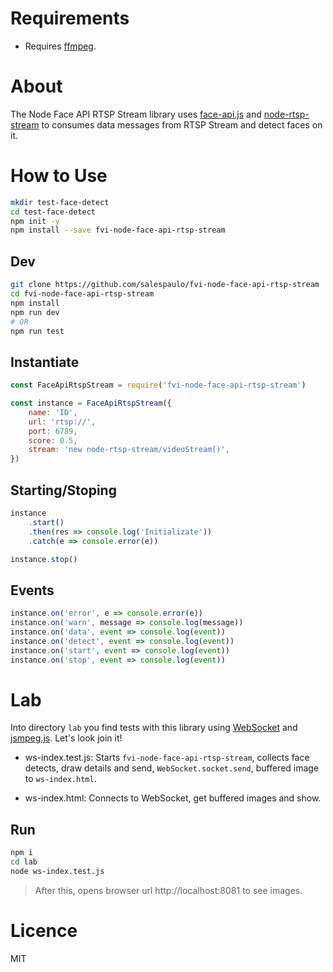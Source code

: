 # Requirements

-   Requires [ffmpeg](https://ffmpeg.org/).

# About

The Node Face API RTSP Stream library uses [face-api.js](https://justadudewhohacks.github.io/face-api.js/docs/index.html) and [node-rtsp-stream](https://github.com/kyriesent/node-rtsp-stream#readme) to consumes data messages from RTSP Stream and detect faces on it.

# How to Use

```bash
mkdir test-face-detect
cd test-face-detect
npm init -y
npm install --save fvi-node-face-api-rtsp-stream
```

## Dev

```bash
git clone https://github.com/salespaulo/fvi-node-face-api-rtsp-stream
cd fvi-node-face-api-rtsp-stream
npm install
npm run dev
# OR
npm run test
```

## Instantiate

```javascript
const FaceApiRtspStream = require('fvi-node-face-api-rtsp-stream')

const instance = FaceApiRtspStream({
    name: 'ID',
    url: 'rtsp://',
    port: 6789,
    score: 0.5,
    stream: 'new node-rtsp-stream/videoStream()',
})
```

## Starting/Stoping

```javascript
instance
    .start()
    .then(res => console.log('Initializate'))
    .catch(e => console.error(e))

instance.stop()
```

## Events

```javascript
instance.on('error', e => console.error(e))
instance.on('warn', message => console.log(message))
instance.on('data', event => console.log(event))
instance.on('detect', event => console.log(event))
instance.on('start', event => console.log(event))
instance.on('stop', event => console.log(event))
```

# Lab

Into directory `lab` you find tests with this library using [WebSocket](https://github.com/websockets/ws) and [jsmpeg.js](https://github.com/phoboslab/jsmpeg). Let's look join it!

-   ws-index.test.js: Starts `fvi-node-face-api-rtsp-stream`, collects face detects, draw details and send, `WebSocket.socket.send`, buffered image to `ws-index.html`.

-   ws-index.html: Connects to WebSocket, get buffered images and show.

## Run

```bash
npm i
cd lab
node ws-index.test.js
```

> After this, opens browser url http://localhost:8081 to see images.

# Licence

MIT
